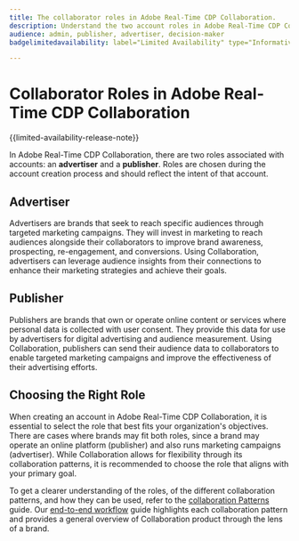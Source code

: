 ```yaml
---
title: The collaborator roles in Adobe Real-Time CDP Collaboration.
description: Understand the two account roles in Adobe Real-Time CDP Collaboration
audience: admin, publisher, advertiser, decision-maker
badgelimitedavailability: label="Limited Availability" type="Informative" url="https://helpx.adobe.com/legal/product-descriptions/real-time-customer-data-platform-collaboration.html newtab=true"

---
```

# Collaborator Roles in Adobe Real-Time CDP Collaboration

{{limited-availability-release-note}}

In Adobe Real-Time CDP Collaboration, there are two roles associated with accounts: an **advertiser** and a **publisher**. Roles are chosen during the account creation process and should reflect the intent of that account.

## Advertiser

Advertisers are brands that seek to reach specific audiences through targeted marketing campaigns. They will invest in marketing to reach audiences alongside their collaborators to improve brand awareness, prospecting, re-engagement, and conversions. Using Collaboration, advertisers can leverage audience insights from their connections to enhance their marketing strategies and achieve their goals.

## Publisher

Publishers are brands that own or operate online content or services where personal data is collected with user consent. They provide this data for use by advertisers for digital advertising and audience measurement. Using Collaboration, publishers can send their audience data to collaborators to enable targeted marketing campaigns and improve the effectiveness of their advertising efforts.

## Choosing the Right Role

When creating an account in Adobe Real-Time CDP Collaboration, it is essential to select the role that best fits your organization's objectives. There are cases where brands may fit both roles, since a brand may operate an online platform (publisher) and also runs marketing campaigns (advertiser). While Collaboration allows for flexibility through its collaboration patterns, it is recommended to choose the role that aligns with your primary goal.

To get a clearer understanding of the roles, of the different collaboration patterns, and how they can be used, refer to the [collaboration Patterns](/help/guide/overview/collaboration-patterns.md) guide. Our [end-to-end workflow](/help/guide/overview/end-to-end-workflow.md) guide highlights each collaboration pattern and provides a general overview of Collaboration product through the lens of a brand.

